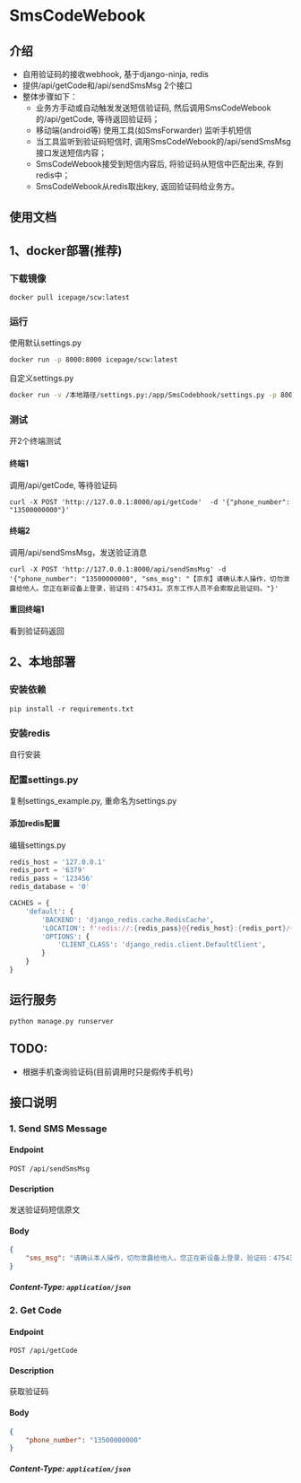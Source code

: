 # SmsCodeWebook

## 介绍
- 自用验证码的接收webhook, 基于django-ninja, redis 
- 提供/api/getCode和/api/sendSmsMsg 2个接口
- 整体步骤如下：
  - 业务方手动或自动触发发送短信验证码, 然后调用SmsCodeWebook的/api/getCode, 等待返回验证码；
  - 移动端(android等) 使用工具(如SmsForwarder) 监听手机短信
  - 当工具监听到验证码短信时, 调用SmsCodeWebook的/api/sendSmsMsg接口发送短信内容；
  - SmsCodeWebook接受到短信内容后, 将验证码从短信中匹配出来, 存到redis中；
  - SmsCodeWebook从redis取出key, 返回验证码给业务方。


## 使用文档

## 1、docker部署(推荐)

### 下载镜像
```shell
docker pull icepage/scw:latest
```

### 运行

使用默认settings.py
```bash
docker run -p 8000:8000 icepage/scw:latest
```

自定义settings.py
```bash
docker run -v /本地路径/settings.py:/app/SmsCodebhook/settings.py -p 8000:8000 icepage/scw:latest
```

### 测试
开2个终端测试

#### 终端1
调用/api/getCode, 等待验证码
```shell
curl -X POST 'http://127.0.0.1:8000/api/getCode'  -d '{"phone_number": "13500000000"}'
```

#### 终端2
调用/api/sendSmsMsg，发送验证消息
```shell
curl -X POST 'http://127.0.0.1:8000/api/sendSmsMsg' -d '{"phone_number": "13500000000", "sms_msg": "【京东】请确认本人操作，切勿泄露给他人。您正在新设备上登录，验证码：475431。京东工作人员不会索取此验证码。"}'
```

#### 重回终端1
看到验证码返回


## 2、本地部署
### 安装依赖
```commandline
pip install -r requirements.txt
```
### 安装redis
自行安装

### 配置settings.py
复制settings_example.py, 重命名为settings.py

#### 添加redis配置
编辑settings.py
```python
redis_host = '127.0.0.1'
redis_port = '6379'
redis_pass = '123456'
redis_database = '0'

CACHES = {
    'default': {
        'BACKEND': 'django_redis.cache.RedisCache',
        'LOCATION': f'redis://:{redis_pass}@{redis_host}:{redis_port}/{redis_database}',
        'OPTIONS': {
            'CLIENT_CLASS': 'django_redis.client.DefaultClient',
        }
    }
}
```

## 运行服务
```commandline
python manage.py runserver
```


## TODO:
- 根据手机查询验证码(目前调用时只是假传手机号)


## 接口说明
### 1. Send SMS Message

#### Endpoint
`POST /api/sendSmsMsg`

#### Description
发送验证码短信原文

#### Body
```json
{
    "sms_msg": "请确认本人操作，切勿泄露给他人。您正在新设备上登录，验证码：475431。"
}
```

##### Content-Type: `application/json`

### 2. Get Code

#### Endpoint
`POST /api/getCode`

#### Description
获取验证码

#### Body
```json
{
    "phone_number": "13500000000"
}
```

##### Content-Type: `application/json`
